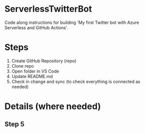 # ServerlessTwitterBot
Code along instructions for building 'My first Twitter bot with Azure Serverless and GitHub Actions'.

# Steps

1. Create GitHub Repository (repo)
2. Clone repo
3. Open folder in VS Code
4. Update README.md
5. Check in change and sync (to check everything is connected as needed)

# Details (where needed)
## Step 5

